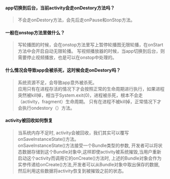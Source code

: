 #### app切换到后台，当前activity会走onDestory方法吗？
> 不会走onDestory方法，会先后走onPause和onStop方法。

#### 一般在onstop方法里做什么？
> 写轮播图的时候，会在onstop方法里写上暂停轮播图无限轮播，在onStart方法中会开启自动无限轮播。
> 写视频播放器的时候，当app切换到后台，则需要停止视频播放，也是可以在onstop中处理的。

#### 什么情况会导致app会被杀死，这时候会走onDestory吗？
> 系统资源不足，会导致app意外被杀死。</br>
应用只有在进程存活的情况下才会按照正常的生命周期进行执行，如果进程突然被kill掉，相当于System.exit(0)，进程被杀死，根本不会走（activity，fragment）生命周期。
只有在进程不被kill掉，正常情况下才会执行ondestory（）方法。

#### activity被回收如何恢复
> 当系统内存不足时, activity会被回收，我们其实可以覆写onSaveInstanceState()方法。</br>
onSaveInstanceState()方法接受一个Bundle类型的参数, 开发者可以将状态数据存储到这个Bundle对象中,这样即使activity被系统摧毁,当用户重新启动这个activity而调用它的onCreate()方法时,
上述的Bundle对象会作为实参传递给onCreate()方法,开发者可以从Bundle对象中取出保存的数据, 然后利用这些数据将activity恢复到被摧毁之前的状态。
